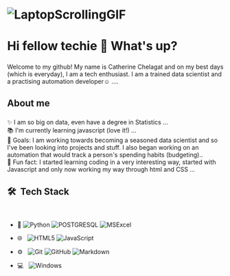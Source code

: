 # ![LaptopScrollingGIF](https://github.com/CatherineChelagat/CatherineChelagat/assets/117116961/672947d6-3a19-4e7c-9764-52e359ff1af0)



<h1 align="left">Hi fellow techie 👋 What's up?</h1>

###
<p align="left">Welcome to my github! My name is Catherine Chelagat and on my best days (which is everyday), I am a tech enthusiast. I am a trained data scientist and a practising automation developer☺️ ....</p>

###

<h2 align="left">About me</h2>

###

<p align="left">✨ I am so big on data, even have a degree in Statistics ...<br>📚 I'm currently learning javascript (love it!) ...<br>🎯 Goals: I am working towards becoming a seasoned data scientist and so I've been looking into projects and stuff. I also began working on an automation that would track a person's spending habits (budgeting)..<br>🎲 Fun fact: I started learning coding in a very interesting way, started with Javascript and only now working my way through html and CSS ...</p>

###

   
  </tr>
  <tr>
   <td>
     <h2> 🛠 &nbsp;Tech Stack</h2>
     <br/>

- :space_invader:
  ![Python](https://img.shields.io/badge/Python-14354C?style=for-the-badge&logo=python&logoColor=white)
  ![POSTGRESQL](https://img.shields.io/badge/PostgreSQL-316192?style=for-the-badge&logo=postgresql&logoColor=white) 
  ![MSExcel](https://img.shields.io/badge/Microsoft_Excel-217346?style=for-the-badge&logo=microsoft-excel&logoColor=white) 
- 🌐 &nbsp;
  ![HTML5](https://img.shields.io/badge/HTML5-E34F26?style=for-the-badge&logo=html5&logoColor=white)
  ![JavaScript](https://img.shields.io/badge/JavaScript-323330?style=for-the-badge&logo=javascript&logoColor=F7DF1E)

- ⚙️ &nbsp;
  ![Git](https://img.shields.io/badge/Git-F05032?style=for-the-badge&logo=git&logoColor=white)
  ![GitHub](https://img.shields.io/badge/GitHub-100000?style=for-the-badge&logo=github&logoColor=white)
  ![Markdown](https://img.shields.io/badge/Markdown-000000?style=for-the-badge&logo=markdown&logoColor=white)
- 💻 &nbsp;
  ![Windows](https://img.shields.io/badge/Windows-0078D6?style=for-the-badge&logo=windows&logoColor=white)
 

###
